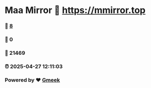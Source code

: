 # Maa Mirror :link: https://mmirror.top 
### :page_facing_up: [8](https://mmirror.top/tag.html) 
### :speech_balloon: 0 
### :hibiscus: 21469 
### :alarm_clock: 2025-04-27 12:11:03 
### Powered by :heart: [Gmeek](https://github.com/Meekdai/Gmeek)
